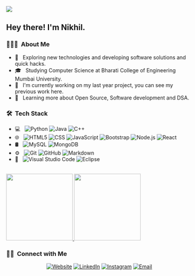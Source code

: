 <img src="https://vertassets.blob.core.windows.net/image/f0face00/f0face00-9905-437a-9599-ff898a3909e7/hacker_reg_new.jpg">

<h2> Hey there! I'm Nikhil.</h2>

<h3> 👨🏻‍💻 &nbsp;About Me </h3>

- 🤔 &nbsp; Exploring new technologies and developing software solutions and quick hacks.
- 🎓 &nbsp; Studying Computer Science at Bharati College of Engineering Mumbai University.
- 💼 &nbsp; I'm currently working on my last year project, you can see my previous work here.
- 🌱 &nbsp; Learning more about Open Source, Software development and DSA.

<h3> 🛠 &nbsp;Tech Stack</h3>

- 💻 &nbsp;
  ![Python](https://img.shields.io/badge/-Python-333333?style=flat&logo=python)
  ![Java](https://img.shields.io/badge/-Java-333333?style=flat&logo=Java&logoColor=007396)
  ![C++](https://img.shields.io/badge/-C++-333333?style=flat&logo=C%2B%2B&logoColor=00599C)
- 🌐 &nbsp;
  ![HTML5](https://img.shields.io/badge/-HTML5-333333?style=flat&logo=HTML5)
  ![CSS](https://img.shields.io/badge/-CSS-333333?style=flat&logo=CSS3&logoColor=1572B6)
  ![JavaScript](https://img.shields.io/badge/-JavaScript-333333?style=flat&logo=javascript)
  ![Bootstrap](https://img.shields.io/badge/-Bootstrap-333333?style=flat&logo=bootstrap&logoColor=563D7C)
  ![Node.js](https://img.shields.io/badge/-Node.js-333333?style=flat&logo=node.js)
  ![React](https://img.shields.io/badge/-React-333333?style=flat&logo=react)
- 🛢 &nbsp;
  ![MySQL](https://img.shields.io/badge/-MySQL-333333?style=flat&logo=mysql)
  ![MongoDB](https://img.shields.io/badge/-MongoDB-333333?style=flat&logo=mongodb)
- ⚙️ &nbsp;
  ![Git](https://img.shields.io/badge/-Git-333333?style=flat&logo=git)
  ![GitHub](https://img.shields.io/badge/-GitHub-333333?style=flat&logo=github)
  ![Markdown](https://img.shields.io/badge/-Markdown-333333?style=flat&logo=markdown)
- 🔧 &nbsp;
  ![Visual Studio Code](https://img.shields.io/badge/-Visual%20Studio%20Code-333333?style=flat&logo=visual-studio-code&logoColor=007ACC)
  ![Eclipse](https://img.shields.io/badge/-Eclipse-333333?style=flat&logo=eclipse-ide&logoColor=2C2255)

<br/>

<a href="https://github.com/NickSaw22">
  <img height="180em" src="https://github-readme-stats.vercel.app/api?username=NickSaw22&theme=buefy&show_icons=true" />
  <img height="180em" src="https://github-readme-stats.vercel.app/api/top-langs/?username=NickSaw22&theme=buefy&layout=compact" />
</a>

<br/>

<h3> 🤝🏻 &nbsp;Connect with Me </h3>

<p align="center">
<a href="https://nikhil-sawant.netlify.app/"><img alt="Website" src="https://img.shields.io/badge/Website-www.nikhilsawant.com-blue?style=flat-square&logo=google-chrome"></a>
<a href="https://www.linkedin.com/in/nikhil-sawant-9a3243194/"><img alt="LinkedIn" src="https://img.shields.io/badge/LinkedIn-Nikhil%20Madhukar%20Sawant-blue?style=flat-square&logo=linkedin"></a>
<a href="https://www.instagram.com/nicksawant22"><img alt="Instagram" src="https://img.shields.io/badge/Instagram-nicksawant22-blue?style=flat-square&logo=instagram"></a>
<a href="mailto:sawantnikhil122@gmail.com"><img alt="Email" src="https://img.shields.io/badge/Email-sawantnikhil122@gmail.com-blue?style=flat-square&logo=gmail"></a>
</p>

